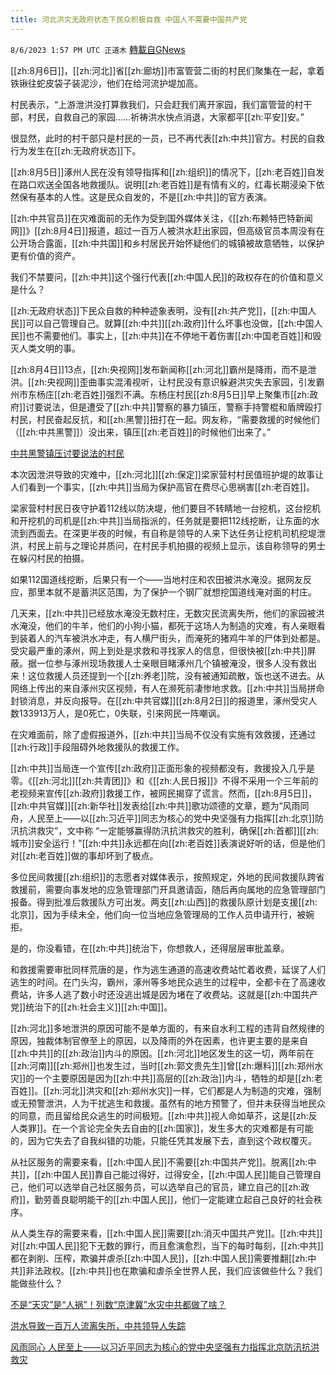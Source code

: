 ```yaml
---
title: 河北洪灾无政府状态下民众积极自救 中国人不需要中国共产党
---
```

`8/6/2023 1:57 PM UTC 正道木` [轉載自GNews](https://gnews.org/articles/1530753)

[[zh:8月6日]]，[[zh:河北]]省[[zh:廊坊]]市富管营二街的村民们聚集在一起，拿着铁锹往蛇皮袋子装泥沙，他们在给河流护堤加高。

村民表示，“上游泄洪没打算救我们，只会赶我们离开家园，我们富管营的村干部，村民，自救自己的家园……祈祷洪水快点消退，大家都平[[zh:平安]]安。”

很显然，此时的村干部只是村民的一员，已不再代表[[zh:中共]]官方。村民的自救行为发生在[[zh:无政府状态]]下。

[[zh:8月5日]]涿州人民在没有领导指挥和[[zh:组织]]的情况下，[[zh:老百姓]]自发在路口欢送全国各地救援队。说明[[zh:老百姓]]是有情有义的，红毒长期浸染下依然保有基本的人性。这是民众自发的，不是[[zh:中共]]的官方表演。

[[zh:中共官员]]在灾难面前的无作为受到国外媒体关注，《[[zh:布赖特巴特新闻网]]》[[zh:8月4日]]报道，超过一百万人被洪水赶出家园，但高级官员本周没有在公开场合露面，[[zh:中共国]]和乡村居民开始怀疑他们的城镇被故意牺牲，以保护更有价值的资产。

我们不禁要问，[[zh:中共]]这个强行代表[[zh:中国人民]]的政权存在的价值和意义是什么？

[[zh:无政府状态]]下民众自救的种种迹象表明，没有[[zh:共产党]]，[[zh:中国人民]]可以自己管理自己。就算[[zh:中共]][[zh:政府]]什么坏事也没做，[[zh:中国人民]]也不需要他们。事实上，[[zh:中共]]在不停地干着伤害[[zh:中国老百姓]]和毁灭人类文明的事。

[[zh:8月4日]]13点，[[zh:央视网]]发布新闻称[[zh:河北]]霸州是降雨，而不是泄洪。[[zh:央视网]]歪曲事实混淆视听，让村民没有意识躲避洪灾失去家园，引发霸州市东杨庄[[zh:老百姓]]强烈不满。东杨庄村民[[zh:8月5日]]早上聚集市[[zh:政府]]讨要说法，但是遭受了[[zh:中共]]警察的暴力镇压，警察手持警棍和盾牌殴打村民，村民奋起反抗，和[[zh:黑警]]扭打在一起。网友称，“需要救援的时候他们（[[zh:中共黑警]]）没出来，镇压[[zh:老百姓]]的时候他们出来了。”

[中共黑警镇压讨要说法的村民](https://media.gettr.com/group11/getter/2023/08/05/09/e24b5a01-bda1-8e44-0066-43c51ffcb78d/out.mp4)

本次因泄洪导致的灾难中，[[zh:河北]][[zh:保定]]梁家营村村民值班护堤的故事让人们看到一个事实，[[zh:中共]]当局为保护高官在费尽心思祸害[[zh:老百姓]]。

梁家营村村民日夜守护着112线以防决堤，他们要目不转睛地一台挖机，这台挖机和开挖机的司机是[[zh:中共]]当局指派的，任务就是要把112线挖断，让东面的水流到西面去。在深更半夜的时候，有自称是领导的人来下达任务让挖机司机挖堤泄洪，村民上前与之理论并质问，在村民手机拍摄的视频上显示，该自称领导的男士在躲闪村民的拍摄。

如果112国道线挖断，后果只有一个——当地村庄和农田被洪水淹没。据网友反应，那里本就不是蓄洪区范围，为了保护一个钢厂就想挖国道线淹对面的村庄。

几天来，[[zh:中共]]已经放水淹没无数村庄，无数灾民流离失所，他们的家园被洪水淹没，他们的牛羊，他们的小狗小猫，都死于这场人为制造的灾难，有人亲眼看到装着人的汽车被洪水冲走，有人横尸街头，而淹死的猪鸡牛羊的尸体到处都是。受灾最严重的涿州，网上到处是求救和寻找家人的信息，但很快被[[zh:中共]]屏蔽。据一位参与涿州现场救援人士亲眼目睹涿州几个镇被淹没，很多人没有救出来！这位救援人员还提到一个[[zh:养老]]院，没有被通知疏散，饭也送不进去。从网络上传出的来自涿州灾区视频，有人在濒死前凄惨地求救。[[zh:中共]]当局拼命封锁消息，并反向报导。在[[zh:中共官媒]][[zh:8月2日]]的报道里，涿州受灾人数133913万人，是0死亡，0失联，引来网民一阵嘲讽。

在灾难面前，除了虚假报道外，[[zh:中共]]当局不仅没有实施有效救援，还通过[[zh:行政]]手段阻碍外地救援队的救援工作。

[[zh:中共]]当局连一个宣传[[zh:政府]]正面形象的视频都没有，救援投入几乎是零。《[[zh:河北]][[zh:共青团]]》和《[[zh:人民日报]]》不得不采用一个三年前的老视频来宣传[[zh:政府]]救援工作，被网民揭穿了谎言。然而，[[zh:8月5日]]，[[zh:中共官媒]][[zh:新华社]]发表给[[zh:中共]]歌功颂德的文章，题为“风雨同舟，人民至上——以[[zh:习近平]]同志为核心的党中央坚强有力指挥[[zh:北京]]防汛抗洪救灾”，文中称 “一定能够赢得防汛抗洪救灾的胜利，确保[[zh:首都]][[zh:城市]]安全运行！”[[zh:中共]]永远都在向[[zh:老百姓]]表演说好听的话，但是他们对[[zh:老百姓]]做的事却坏到了极点。

多位民间救援[[zh:组织]]的志愿者对媒体表示，按照规定，外地的民间救援队跨省救援前，需要向事发地的应急管理部门开具邀请函，随后再向属地的应急管理部门报备。得到批准后救援队方可出发。两支[[zh:山西]]的救援队原计划是支援[[zh:北京]]，因为手续未全，他们向一位当地应急管理局的工作人员申请开行，被婉拒。

是的，你没看错，在[[zh:中共]]统治下，你想救人，还得层层审批盖章。

和救援需要审批同样荒唐的是，作为逃生通道的高速收费站忙着收费，延误了人们逃生的时间。在门头沟，霸州，涿州等多地民众逃生的过程中，全都卡在了高速收费站，许多人逃了数小时还没逃出城是因为堵在了收费站。这就是[[zh:中国共产党]]统治下的[[zh:社会主义]][[zh:中国]]。

[[zh:河北]]多地泄洪的原因可能不是单方面的，有来自水利工程的违背自然规律的原因，独裁体制官僚至上的原因，以及降雨的外在因素，也许更主要的是来自[[zh:中共]]的[[zh:政治]]内斗的原因。[[zh:河北]]地区发生的这一切，两年前在[[zh:河南]][[zh:郑州]]也发生过，当时[[zh:郭文贵先生]]曾[[zh:爆料]][[zh:郑州水灾]]的一个主要原因是因为[[zh:中共]]高层的[[zh:政治]]内斗，牺牲的却是[[zh:老百姓]]。[[zh:河北]]洪灾和[[zh:郑州水灾]]一样，它们都是人为制造的灾难，强制或无预警泄洪，人为干扰逃生和救援。虽然有的地方预警了，但并未获得当地民众的同意，而且留给民众逃生的时间极短。[[zh:中共]]视人命如草芥，这是[[zh:反人类罪]]。在一个言论完全失去自由的[[zh:国家]]，发生多大的灾难都是有可能的，因为它失去了自我纠错的功能，只能任凭其发展下去，直到这个政权覆灭。

从社区服务的需要来看，[[zh:中国人民]]不需要[[zh:中国共产党]]。脱离[[zh:中共]]，[[zh:中国人民]]靠自己能过得好，过得安全，[[zh:中国人民]]能自己管理自己，他们可以选举自己社区服务员，可以选举自己的官员，建立自己的[[zh:政府]]，勤劳善良聪明能干的[[zh:中国人民]]，他们一定能建立起自己良好的社会秩序。

从人类生存的需要来看，[[zh:中国人民]]需要[[zh:消灭中国共产党]]。[[zh:中共]]对[[zh:中国人民]]犯下无数的罪行，而且愈演愈烈，当下的每时每刻，[[zh:中共]]都在剥削、压榨，欺骗并虐杀[[zh:中国人民]]，[[zh:中国人民]]需要推翻[[zh:中共]]非法政权。[[zh:中共]]也在欺骗和虐杀全世界人民，我们应该做些什么？我们能做些什么？

[不是“天灾”是“人祸”！列数“京津冀”水灾中共都做了啥？](https://gnews.org/m/1528766)


[洪水导致一百万人流离失所，中共领导人失踪](https://www.breitbart.com/asia/2023/08/04/chinese-communist-leaders-vanish-floods-displace-million-people/)


[风雨同心 人民至上——以习近平同志为核心的党中央坚强有力指挥北京防汛抗洪救灾](http://www.news.cn/politics/2023-08/05/c_1129788305.htm)

